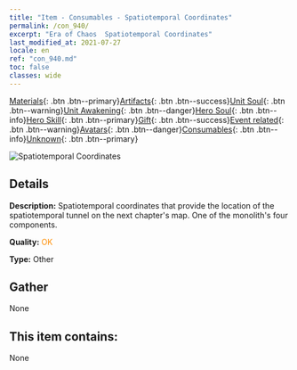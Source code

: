```yaml
---
title: "Item - Consumables - Spatiotemporal Coordinates"
permalink: /con_940/
excerpt: "Era of Chaos  Spatiotemporal Coordinates"
last_modified_at: 2021-07-27
locale: en
ref: "con_940.md"
toc: false
classes: wide
---
```

 [Materials](/Items/){: .btn .btn--primary}[Artifacts](/Items/Artifacts/){: .btn .btn--success}[Unit Soul](/Items/UnitSoul/){: .btn .btn--warning}[Unit Awakening](/Items/UnitAwakening/){: .btn .btn--danger}[Hero Soul](/Items/HeroSoul/){: .btn .btn--info}[Hero Skill](/Items/HeroSkill/){: .btn .btn--primary}[Gift](/Items/Gift/){: .btn .btn--success}[Event related](/Items/Events/){: .btn .btn--warning}[Avatars](/Items/Avatars/){: .btn .btn--danger}[Consumables](/Items/Consumables/){: .btn .btn--info}[Unknown](/Items/Unknown/){: .btn .btn--primary}

 ![Spatiotemporal Coordinates](/images/t/i_40028.png)

## Details
 **Description:** Spatiotemporal coordinates that provide the location of the spatiotemporal tunnel on the next chapter's map. One of the monolith's four components.

 **Quality:** <span style="color: #FF8C00">OK</span>

 **Type:** Other

## Gather

  None

## This item contains:

  None

